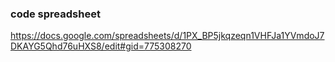 ### code spreadsheet
https://docs.google.com/spreadsheets/d/1PX_BP5jkqzeqn1VHFJa1YVmdoJ7DKAYG5Qhd76uHXS8/edit#gid=775308270
